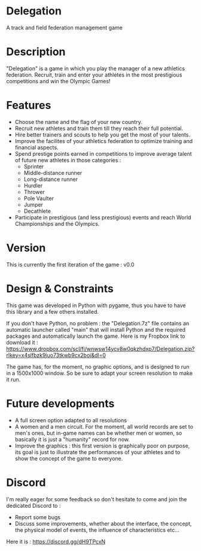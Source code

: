 # Delegation
A track and field federation management game


# Description

"Delegation" is a game in which you play the manager of a new athletics federation.
Recruit, train and enter your athletes in the most prestigious competitions and win the Olympic Games!

# Features

- Choose the name and the flag of your new country.
- Recruit new athletes and train them till they reach their full potential.
- Hire better trainers and scouts to help you get the most of your talents.
- Improve the facilites of your athletics federation to optimize training and financial aspects.
- Spend prestige points earned in competitions to improve average talent of future new athletes in those categories :
    - Sprinter
    - Middle-distance runner
    - Long-distance runner
    - Hurdler
    - Thrower
    - Pole Vaulter
    - Jumper
    - Decathlete
- Participate in prestigious (and less prestigious) events and reach World Championships and the Olympics.

# Version
This is currently the first iteration of the game : v0.0

# Design & Constraints
This game was developed in Python with pygame, thus you have to have this library and a few others installed.

If you don't have Python, no problem : the "Delegation.7z" file contains an automatic launcher called "main" that will install Python and the required packages and automatically launch the game.
Here is my Fropbox link to download it : https://www.dropbox.com/scl/fi/wnwsw14ycv8w0qkzhdxp7/Delegation.zip?rlkey=x4slfbzk9juo73tkwb9cx2boj&dl=0

The game has, for the moment, no graphic options, and is designed to run in a 1500x1000 window. So be sure to adapt your screen resolution to make it run.

# Future developments
- A full screen option adapted to all resolutions
- A women and a men circuit. For the moment, all world records are set to men's ones, but in-game names can be whether men or women, so basically it is just a "humanity" record for now.
- Improve the graphics : this first version is graphically poor on purpose, its goal is just to illustrate the performances of your athletes and to show the concept of the game to everyone.

# Discord
I'm really eager for some feedback so don't hesitate to come and join the dedicated Discord to :
- Report some bugs
- Discuss some improvements, whether about the interface, the concept, the physical model of events, the influence of characteristics etc...

Here it is : https://discord.gg/dH9TPcxN
